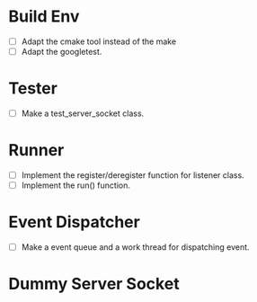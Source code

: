 Build Env
=========
- [ ] Adapt the cmake tool instead of the make
- [ ] Adapt the googletest.

Tester
======
- [ ] Make a test_server_socket class.

Runner
======
- [ ] Implement the register/deregister function for listener class.
- [ ] Implement the run() function.

Event Dispatcher
================
- [ ] Make a event queue and a work thread for dispatching event.

Dummy Server Socket
===================
